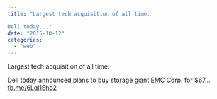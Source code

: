 ```yaml
---
title: "Largest tech acquisition of all time: 

Dell today..."
date: "2015-10-12"
categories: 
  - "web"
---
```


Largest tech acquisition of all time:

Dell today announced plans to buy storage giant EMC Corp. for $67... [fb.me/6Lql1Eho2](http://fb.me/6Lql1Eho2)
